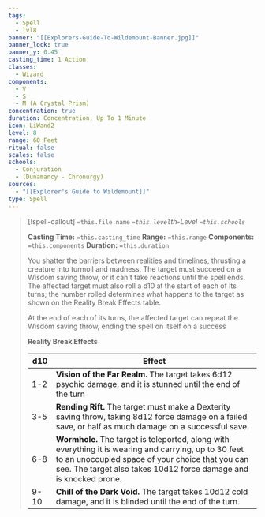 ```yaml
---
tags:
  - Spell
  - lvl8
banner: "[[Explorers-Guide-To-Wildemount-Banner.jpg]]"
banner_lock: true
banner_y: 0.45
casting_time: 1 Action
classes:
  - Wizard
components:
  - V
  - S
  - M (A Crystal Prism)
concentration: true
duration: Concentration, Up To 1 Minute
icon: LiWand2
level: 8
range: 60 Feet
ritual: false
scales: false
schools:
  - Conjuration
  - (Dunamancy - Chronurgy)
sources:
  - "[[Explorer's Guide to Wildemount]]"
type: Spell
---
```

>[!spell-callout] `=this.file.name`
>*`=this.level`th-Level `=this.schools`*
>
>**Casting Time:** `=this.casting_time`
>**Range:** `=this.range`
>**Components:** `=this.components`
>**Duration:** `=this.duration`
>
>You shatter the barriers between realities and timelines, thrusting a creature into turmoil and madness. The target must succeed on a Wisdom saving throw, or it can't take reactions until the spell ends. The affected target must also roll a d10 at the start of each of its turns; the number rolled determines what happens to the target as shown on the Reality Break Effects table.
>
>At the end of each of its turns, the affected target can repeat the Wisdom saving throw, ending the spell on itself on a success
>
>**Reality Break Effects**
>
>
>
>| d10 | Effect |
>| --- | --- |
>| 1-2 | **Vision of the Far Realm.** The target takes 6d12 psychic damage, and it is stunned until the end of the turn |
>| 3-5 | **Rending Rift.** The target must make a Dexterity saving throw, taking 8d12 force damage on a failed save, or half as much damage on a successful save. |
>| 6-8 | **Wormhole.** The target is teleported, along with everything it is wearing and carrying, up to 30 feet to an unoccupied space of your choice that you can see. The target also takes 10d12 force damage and is knocked prone. |
>| 9-10 | **Chill of the Dark Void.** The target takes 10d12 cold damage, and it is blinded until the end of the turn. |
>
>

